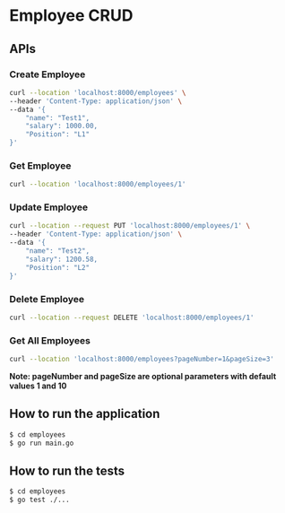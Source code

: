 # Employee CRUD

## APIs

### Create Employee
```bash
curl --location 'localhost:8000/employees' \
--header 'Content-Type: application/json' \
--data '{
    "name": "Test1",
    "salary": 1000.00,
    "Position": "L1"
}'
```

### Get Employee
```bash
curl --location 'localhost:8000/employees/1'
```

### Update Employee
```bash
curl --location --request PUT 'localhost:8000/employees/1' \
--header 'Content-Type: application/json' \
--data '{
    "name": "Test2",
    "salary": 1200.58,
    "Position": "L2"
}'
```

### Delete Employee
```bash
curl --location --request DELETE 'localhost:8000/employees/1'
```

### Get All Employees
```bash
curl --location 'localhost:8000/employees?pageNumber=1&pageSize=3'
```

**Note: pageNumber and pageSize are optional parameters with default values 1 and 10**


## How to run the application
```bash
$ cd employees
$ go run main.go
```

## How to run the tests
```bash
$ cd employees
$ go test ./...
```
